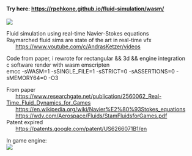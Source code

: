 #### Try here: https://rpehkone.github.io/fluid-simulation/wasm/

![](sim.gif)

Fluid simulation using real-time Navier-Stokes equations  
Raymarched fluid sims are state of the art in real-time vfx  
	&nbsp;&nbsp;&nbsp;&nbsp;&nbsp;&nbsp;https://www.youtube.com/c/AndrasKetzer/videos  

Code from paper, i rewrote for rectangular && 3d && engine integration  
c software render with wasm emscripten  
emcc -sWASM=1 -sSINGLE_FILE=1 -sSTRICT=0 -sASSERTIONS=0 -sMEMORY64=0 -O3  

From paper  
	&nbsp;&nbsp;&nbsp;&nbsp;&nbsp;&nbsp;https://www.researchgate.net/publication/2560062_Real-Time_Fluid_Dynamics_for_Games  
	&nbsp;&nbsp;&nbsp;&nbsp;&nbsp;&nbsp;https://en.wikipedia.org/wiki/Navier%E2%80%93Stokes_equations  
	&nbsp;&nbsp;&nbsp;&nbsp;&nbsp;&nbsp;https://wdv.com/Aerospace/Fluids/StamFluidsforGames.pdf  
Patent expired  
	&nbsp;&nbsp;&nbsp;&nbsp;&nbsp;&nbsp;https://patents.google.com/patent/US6266071B1/en  

In game engine:  
![](3d.gif)


